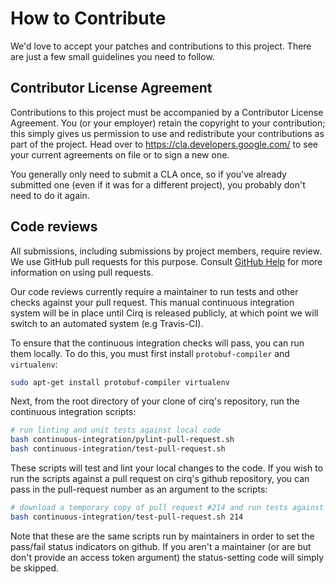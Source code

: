 # How to Contribute

We'd love to accept your patches and contributions to this project. There are
just a few small guidelines you need to follow.

## Contributor License Agreement

Contributions to this project must be accompanied by a Contributor License
Agreement. You (or your employer) retain the copyright to your contribution;
this simply gives us permission to use and redistribute your contributions as
part of the project. Head over to <https://cla.developers.google.com/> to see
your current agreements on file or to sign a new one.

You generally only need to submit a CLA once, so if you've already submitted one
(even if it was for a different project), you probably don't need to do it
again.

## Code reviews

All submissions, including submissions by project members, require review. We
use GitHub pull requests for this purpose. Consult
[GitHub Help](https://help.github.com/articles/about-pull-requests/) for more
information on using pull requests.

Our code reviews currently require a maintainer to run tests and other checks
against your pull request.
This manual continuous integration system will be in place until Cirq is
released publicly, at which point we will switch to an automated system
(e.g Travis-CI).

To ensure that the continuous integration checks will pass, you can run them
locally.
To do this, you must first install `protobuf-compiler` and `virtualenv`:

```bash
sudo apt-get install protobuf-compiler virtualenv
```

Next, from the root directory of your clone of cirq's repository, run the
continuous integration scripts:

```bash
# run linting and unit tests against local code
bash continuous-integration/pylint-pull-request.sh
bash continuous-integration/test-pull-request.sh
```

These scripts will test and lint your local changes to the code.
If you wish to run the scripts against a pull request on cirq's github
repository, you can pass in the pull-request number as an argument to the
scripts:

```bash
# download a temporary copy of pull request #214 and run tests against it
bash continuous-integration/test-pull-request.sh 214
```

Note that these are the same scripts run by maintainers in order to set the
pass/fail status indicators on github.
If you aren't a maintainer (or are but don't provide an access token argument)
the status-setting code will simply be skipped.
